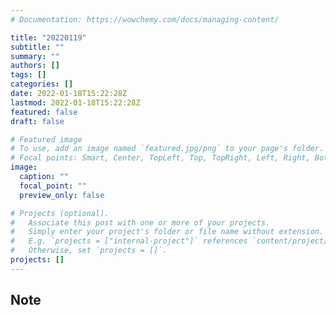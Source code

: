 ```yaml
---
# Documentation: https://wowchemy.com/docs/managing-content/

title: "20220119"
subtitle: ""
summary: ""
authors: []
tags: []
categories: []
date: 2022-01-18T15:22:28Z
lastmod: 2022-01-18T15:22:28Z
featured: false
draft: false

# Featured image
# To use, add an image named `featured.jpg/png` to your page's folder.
# Focal points: Smart, Center, TopLeft, Top, TopRight, Left, Right, BottomLeft, Bottom, BottomRight.
image:
  caption: ""
  focal_point: ""
  preview_only: false

# Projects (optional).
#   Associate this post with one or more of your projects.
#   Simply enter your project's folder or file name without extension.
#   E.g. `projects = ["internal-project"]` references `content/project/deep-learning/index.md`.
#   Otherwise, set `projects = []`.
projects: []
---
```


## Note

